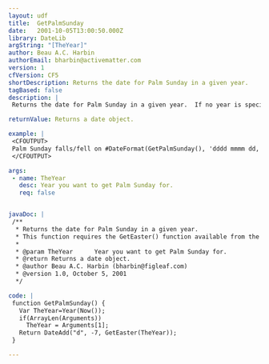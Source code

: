 ```yaml
---
layout: udf
title:  GetPalmSunday
date:   2001-10-05T13:00:50.000Z
library: DateLib
argString: "[TheYear]"
author: Beau A.C. Harbin
authorEmail: bharbin@activematter.com
version: 1
cfVersion: CF5
shortDescription: Returns the date for Palm Sunday in a given year.
tagBased: false
description: |
 Returns the date for Palm Sunday in a given year.  If no year is specified, defaults to the current year.

returnValue: Returns a date object.

example: |
 <CFOUTPUT>
 Palm Sunday falls/fell on #DateFormat(GetPalmSunday(), 'dddd mmmm dd, yyyy')# this year.
 </CFOUTPUT>

args:
 - name: TheYear
   desc: Year you want to get Palm Sunday for.
   req: false


javaDoc: |
 /**
  * Returns the date for Palm Sunday in a given year.
  * This function requires the GetEaster() function available from the DateLib library.
  * 
  * @param TheYear      Year you want to get Palm Sunday for. 
  * @return Returns a date object. 
  * @author Beau A.C. Harbin (bharbin@figleaf.com) 
  * @version 1.0, October 5, 2001 
  */

code: |
 function GetPalmSunday() {
   Var TheYear=Year(Now());
   if(ArrayLen(Arguments)) 
     TheYear = Arguments[1];
   Return DateAdd("d", -7, GetEaster(TheYear));
 }

---
```


